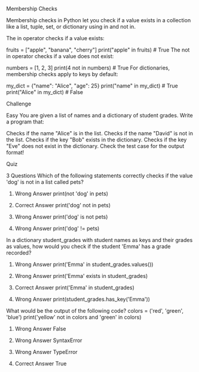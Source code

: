 Membership Checks


Membership checks in Python let you check if a value exists in a collection like a list, tuple, set, or dictionary using in and not in.

The in operator checks if a value exists:

fruits = ["apple", "banana", "cherry"]
print("apple" in fruits)  # True
The not in operator checks if a value does not exist:

numbers = [1, 2, 3]
print(4 not in numbers)  # True
For dictionaries, membership checks apply to keys by default:

my_dict = {"name": "Alice", "age": 25}
print("name" in my_dict)  # True
print("Alice" in my_dict)  # False

Challenge

Easy
You are given a list of names and a dictionary of student grades. Write a program that:

Checks if the name "Alice" is in the list.
Checks if the name "David" is not in the list.
Checks if the key "Bob" exists in the dictionary.
Checks if the key "Eve" does not exist in the dictionary.
Check the test case for the output format!


Quiz

3 Questions
Which of the following statements correctly checks if the value 'dog' is not in a list called pets?
1. Wrong Answer
print(not 'dog' in pets)

2. Correct Answer
print('dog' not in pets)

3. Wrong Answer
print('dog' is not pets)

4. Wrong Answer
print('dog' != pets)

In a dictionary student_grades with student names as keys and their grades as values, how would you check if the student 'Emma' has a grade recorded?
1. Wrong Answer
print('Emma' in student_grades.values())

2. Wrong Answer
print('Emma' exists in student_grades)

3. Correct Answer
print('Emma' in student_grades)

4. Wrong Answer
print(student_grades.has_key('Emma'))

What would be the output of the following code?
colors = ('red', 'green', 'blue')
print('yellow' not in colors and 'green' in colors)
1. Wrong Answer
False

2. Wrong Answer
SyntaxError

3. Wrong Answer
TypeError

4. Correct Answer
True

